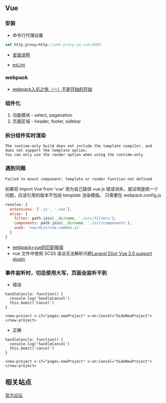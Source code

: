 ## Vue

### 安装
- 命令行代理设置
```js
set http_proxy=http://web-proxy.oa.com:8080
```
- [安装说明](https://cn.vuejs.org/v2/guide/installation.html#Bower)

- [esLint](http://eslint.org/docs/rules/space-before-function-paren)

### webpack
- [webpack入坑之旅（一）不是开始的开始](http://guowenfh.github.io/2016/03/24/vue-webpack-01-base/)

### 组件化
1. 功能模块 - select, pagenation
2. 页面区域 - header, footer, sidebar

### 拆分组件实时渲染
```
The runtime-only build does not include the template compiler, and does not support the template option.
You can only use the render option when using the runtime-only
```

### 遇到问题
```
Failed to mount component: template or render function not defined
```

如果将 import Vue from 'vue'
改为自己路径 vue.js 错误消失，就证明是统一个问题，应该引用的版本不包括 template 渲染模版。
只需要在 webpack.config.js

```js
resolve: {
  extensions: ['.js', '.vue'],
  alias: {
    filter: path.join(__dirname, './src/filters'),
    components: path.join(__dirname, './src/components'),
    vue$: 'vue/dist/vue.common.js'
  }
}
```

- [webpack+vue的匹配报错](https://segmentfault.com/q/1010000007071229/a-1020000007082059)
- vue 文件中使用 SCSS 语法无法解析问题[Laravel Elixir Vue 2.0 support plugin](https://github.com/vuejs/laravel-elixir-vue-2)

### 事件监听时，切忌使用大写，页面会监听不到
- 错误
```
handleCancle: function() {
  console.log('handleCancel')
  this.$emit('Cancel')
}

<new-project v-if="pages.newProject" v-on:Cancel="hideNewProject"></new-project>
```

- 正确
```
handleCancle: function() {
  console.log('handleCancel')
  this.$emit('cancel')
}

<new-project v-if="pages.newProject" v-on:Cancel="hideNewProject"></new-project>
```


## 相关站点
[官方论坛](https://forum.vuejs.org/latest)
